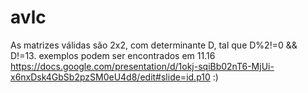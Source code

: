 # avlc
As matrizes válidas são 2x2, com determinante D, tal que D%2!=0 && D!=13.
exemplos podem ser encontrados em 11.16
https://docs.google.com/presentation/d/1okj-sqiBb02nT6-MjUi-x6nxDsk4GbSb2pzSM0eU4d8/edit#slide=id.p10
:)